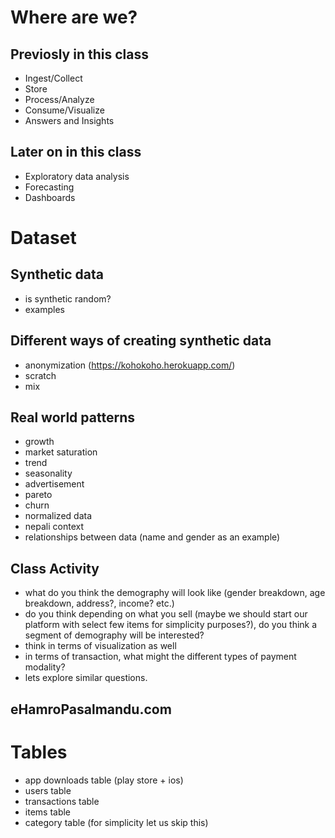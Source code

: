 # Where are we?

## Previosly in this class
- Ingest/Collect
- Store
- Process/Analyze
- Consume/Visualize
- Answers and Insights

## Later on in this class
- Exploratory data analysis
- Forecasting
- Dashboards

# Dataset

## Synthetic data
- is synthetic random?
- examples

## Different ways of creating synthetic data
- anonymization (https://kohokoho.herokuapp.com/)
- scratch
- mix

## Real world patterns
- growth
- market saturation
- trend
- seasonality
- advertisement
- pareto
- churn
- normalized data
- nepali context
- relationships between data (name and gender as an example)

## Class Activity
- what do you think the demography will look like (gender breakdown, age breakdown, address?, income? etc.)
- do you think depending on what you sell (maybe we should start our platform with select few items for simplicity purposes?), do you think a segment of demography will be interested?
- think in terms of visualization as well
- in terms of transaction, what might the different types of payment modality?
- lets explore similar questions.

## eHamroPasalmandu.com

# Tables
- app downloads table (play store + ios)
- users table
- transactions table
- items table
- category table (for simplicity let us skip this)
